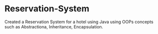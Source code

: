 # Reservation-System
Created a Reservation System for a hotel using Java using OOPs concepts such as Abstractiona, Inheritance, Encapsulation.
